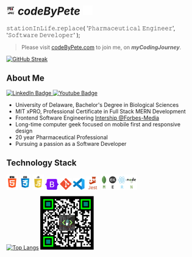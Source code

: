 # <img src='./logos/mitxPro_logoStacked.jpg' alt='MIT xPro logo' height='23'> ***codeByPete*** <img src='./logos/giphyPharma2Code.gif' alt='codeByPete logo' width='25'> 

𝚜𝚝𝚊𝚝𝚒𝚘𝚗𝙸𝚗𝙻𝚒𝚏𝚎.𝚛𝚎𝚙𝚕𝚊𝚌𝚎( '𝙿𝚑𝚊𝚛𝚖𝚊𝚌𝚎𝚞𝚝𝚒𝚌𝚊𝚕 𝙴𝚗𝚐𝚒𝚗𝚎𝚎𝚛', '𝚂𝚘𝚏𝚝𝚠𝚊𝚛𝚎 𝙳𝚎𝚟𝚎𝚕𝚘𝚙𝚎𝚛' );

>Please visit [codeByPete.com](https://www.codebypete.com) to join me, on ***myCodingJourney***.  

[![GitHub Streak](http://github-readme-streak-stats.herokuapp.com?user=codetracklift&theme=dark&hide_border=true)](https://git.io/streak-stats)

## About Me 

<div>
  <a href="https://www.linkedin.com/in/codebypete/">
    <img src="https://img.shields.io/badge/LinkedIn-blue?style=for-the-badge&logo=linkedin&logoColor=white" alt="LinkedIn Badge"/>
  </a>
  <a href="https://www.youtube.com/channel/UCVDOFoM5NXYrPoC02lbNJ-Q">
    <img src="https://img.shields.io/badge/YouTube-red?style=for-the-badge&logo=youtube&logoColor=white" alt="Youtube Badge"/>
  </a>
</div>

- University of Delaware, Bachelor's Degree in Biological Sciences
- MIT xPRO, Professional Certificate in Full Stack MERN Development
- Frontend Software Engineering [Intership @Forbes-Media](https://www.linkedin.com/posts/codebypete_webdevelopment-mernstackdeveloper-activity-6931971649504198656-hdBr)
- Long-time computer geek focused on mobile first and responsive design
- 20 year Pharmaceutical Professional
- Pursuing a passion as a Software Developer

## Technology Stack
<img src='./logos/html5_logo.gif' alt='HTML5 logo' width='30'> <img src='./logos/css3_logo.gif' alt='CSS3 logo' width='30'> <img src='./logos/javascript_logo.gif' alt='JavaScript logo' width='30'> <img src='./logos/bootstrap-logo.svg' alt='Bootstrap logo' width='35'> <img src='./logos/gitLogoOrangeRed.png' alt='VS Code logo' width='30'> <img src='./logos/vsCodeLogo.png' alt='VS Code logo' width='30'> <img src='./logos/jest_logo.gif' alt='Jest Logo' height='35'> <img src='./logos/mernStackTrans.png' alt='VS Code logo' height='40'>

[![Top Langs](https://github-readme-stats.vercel.app/api/top-langs?username=codeTrackLift&show_icons=true&hide_border=true&layout=compact&theme=vision-friendly-dark)](https://github.com/anuraghazra/github-readme-stats) <img src='./logos/qrByPete_dark.png' alt='codeByPete QR code' height='140'>

